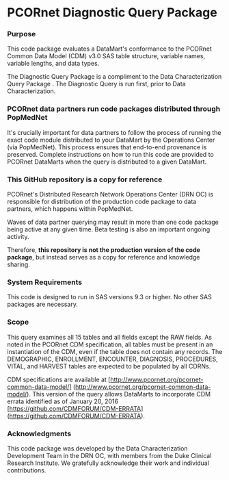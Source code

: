 # PCORnet Diagnostic Query Package

### Purpose
This code package evaluates a DataMart's conformance to the PCORnet Common Data Model (CDM) v3.0 SAS table structure, variable names, variable lengths, and data types.  

The Diagnostic Query Package is a compliment to the Data Characterization Query Package <link to DC repository>. The Diagnostic Query is run first, prior to Data Characterization.

### PCORnet data partners run code packages distributed through PopMedNet
It's crucially important for data partners to follow the process of running the exact code module distributed to your DataMart by the Operations Center (via PopMedNet). This process ensures that end-to-end provenance is preserved. Complete instructions on how to run this code are provided to PCORnet DataMarts when the query is distributed to a given DataMart. 

### This GitHub repository is a copy for reference
PCORnet's Distributed Research Network Operations Center (DRN OC) is responsible for distribution of the production code package to data partners, which happens within PopMedNet.

Waves of data partner querying may result in more than one code package being active at any given time. Beta testing is also an important ongoing activity.

Therefore, **this repository is not the production version of the code package**, but instead serves as a copy for reference and knowledge sharing.

### System Requirements
This code is designed to run in SAS versions 9.3 or higher. No other SAS packages are necessary. 

### Scope
This query examines all 15 tables and all fields except the RAW fields. As noted in the PCORnet CDM specification, all tables must be present in an instantiation of the CDM, even if the table does not contain any records. The DEMOGRAPHIC, ENROLLMENT, ENCOUNTER, DIAGNOSIS, PROCEDURES, VITAL, and HARVEST tables are expected to be populated by all CDRNs. 

CDM specifications are available at [http://www.pcornet.org/pcornet-common-data-model/] (http://www.pcornet.org/pcornet-common-data-model/). This version of the query allows DataMarts to incorporate CDM errata identified as of January 20, 2016 [https://github.com/CDMFORUM/CDM-ERRATA] (https://github.com/CDMFORUM/CDM-ERRATA).

### Acknowledgments
This code package was developed by the Data Characterization Development Team in the DRN OC, with members from the Duke Clinical Research Institute. We gratefully acknowledge their work and individual contributions.
